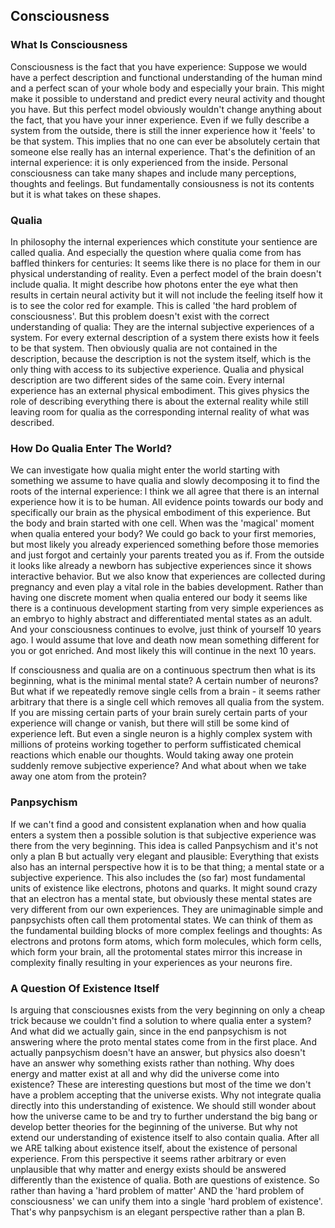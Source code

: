 ## Consciousness

### What Is Consciousness
Consciousness is the fact that you have experience: Suppose we would have a perfect description and functional understanding of the human mind and a perfect scan of your whole body and especially your brain. This might make it possible to understand and predict every neural activity and thought you have. But this perfect model obviously wouldn't change anything about the fact, that you have your inner experience. Even if we fully describe a system from the outside, there is still the inner experience how it 'feels' to be that system. This implies that no one can ever be absolutely certain that someone else really has an internal experience. That's the definition of an internal experience: it is only experienced from the inside. Personal consciousness can take many shapes and include many perceptions, thoughts and feelings. But fundamentally consiousness is not its contents but it is what takes on these shapes.

### Qualia
In philosophy the internal experiences which constitute your sentience are called qualia. And especially the question where qualia come from has baffled thinkers for centuries: It seems like there is no place for them in our physical understanding of reality. Even a perfect model of the brain doesn't include qualia. It might describe how photons enter the eye what then results in certain neural activity but it will not include the feeling itself how it is to see the color red for example. This is called 'the hard problem of consciousness'. But this problem doesn't exist with the correct understanding of qualia: They are the internal subjective experiences of a system. For every external description of a system there exists how it feels to be that system. Then obviously qualia are not contained in the description, because the description is not the system itself, which is the only thing with access to its subjective experience. Qualia and physical description are two different sides of the same coin. Every internal experience has an external physical embodiment. This gives physics the role of describing everything there is about the external reality while still leaving room for qualia as the corresponding internal reality of what was described.

### How Do Qualia Enter The World?
We can investigate how qualia might enter the world starting with something we assume to have qualia and slowly decomposing it to find the roots of the internal experience: l think we all agree that there is an internal experience how it is to be human. All evidence points towards our body and specifically our brain as the physical embodiment of this experience.  But the body and brain started with one cell. When was the 'magical' moment when qualia entered your body? We could go back to your first memories, but most likely you already experienced something before those memories and just forgot and certainly your parents treated you as if. From the outside it looks like already a newborn has subjective experiences since it shows interactive behavior. But we also know that  experiences are collected during pregnancy and even play a vital role in the babies development. Rather than having one discrete moment when qualia entered our body it seems like there is a continuous development starting from very simple experiences as an embryo to highly abstract and differentiated mental states as an adult. And your consciousness continues to evolve, just think of yourself 10 years ago. I would assume that love and death now mean something different for you or got enriched. And most likely this will continue in the next 10 years.

If consciousness and qualia are on a continuous spectrum then what is its beginning, what is the minimal mental state? A certain number of neurons? But what if we repeatedly remove single cells from a brain - it seems rather arbitrary that there is a single cell which removes all qualia from the system. If you are missing certain parts of your brain surely certain parts of your experience will change or vanish, but there will still be some kind of experience left. But even a single neuron is a highly complex system with millions of proteins working together to perform suffisticated chemical reactions which enable our thoughts. Would taking away one protein suddenly remove subjective experience? And what about when we take away one atom from the protein?

### Panpsychism
If we can't find a good and consistent explanation when and how qualia enters a system then a possible solution is that subjective experience was there from the very beginning. This idea is called Panpsychism and it's not only a plan B but actually very elegant and plausible: Everything that exists also has an internal perspective how it is to be that thing; a mental state or a subjective experience. This also includes the (so far) most fundamental units of existence like electrons, photons and quarks. It might sound crazy that an electron has a mental state, but obviously these mental states are very different from our own experiences. They are unimaginable simple and panpsychists often call them protomental states. We can think of them as the fundamental building blocks of more complex feelings and thoughts: As electrons and protons form atoms, which form molecules, which form cells, which form your brain, all the protomental states mirror this increase in complexity finally resulting in your experiences as your neurons fire.

### A Question Of Existence Itself
Is arguing that consciousnes exists from the very beginning on only a cheap trick because we couldn't find a solution to where qualia enter a system? And what did we actually gain, since in the end panpsychism is not answering where the proto mental states come from in the first place. And actually panpsychism doesn't have an answer, but physics also doesn't have an answer why something exists rather than nothing. Why does energy and matter exist at all and why did the universe come into existence? These are interesting questions but most of the time we don't have a problem accepting that the universe exists. Why not integrate qualia directly into this understanding of existence. We should still wonder about how the universe came to be and try to further understand the big bang or develop better theories for the beginning of the universe. But why not extend our understanding of existence itself to also contain qualia. After all we ARE talking about existence itself, about the existence of personal experience. From this perspective it seems rather arbitrary or even unplausible that why matter and energy exists should be answered differently than the existence of qualia. Both are questions of existence. So rather than having a 'hard problem of matter' AND the 'hard problem of consciousness' we can unify them into a single 'hard problem of existence'. That's why panpsychism is an elegant perspective rather than a plan B.
